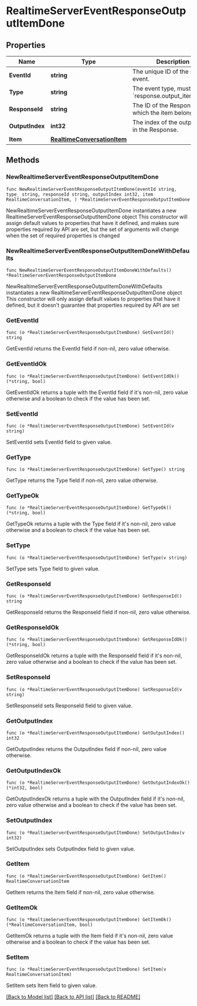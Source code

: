 # RealtimeServerEventResponseOutputItemDone

## Properties

Name | Type | Description | Notes
------------ | ------------- | ------------- | -------------
**EventId** | **string** | The unique ID of the server event. | 
**Type** | **string** | The event type, must be &#x60;response.output_item.done&#x60;. | 
**ResponseId** | **string** | The ID of the Response to which the item belongs. | 
**OutputIndex** | **int32** | The index of the output item in the Response. | 
**Item** | [**RealtimeConversationItem**](RealtimeConversationItem.md) |  | 

## Methods

### NewRealtimeServerEventResponseOutputItemDone

`func NewRealtimeServerEventResponseOutputItemDone(eventId string, type_ string, responseId string, outputIndex int32, item RealtimeConversationItem, ) *RealtimeServerEventResponseOutputItemDone`

NewRealtimeServerEventResponseOutputItemDone instantiates a new RealtimeServerEventResponseOutputItemDone object
This constructor will assign default values to properties that have it defined,
and makes sure properties required by API are set, but the set of arguments
will change when the set of required properties is changed

### NewRealtimeServerEventResponseOutputItemDoneWithDefaults

`func NewRealtimeServerEventResponseOutputItemDoneWithDefaults() *RealtimeServerEventResponseOutputItemDone`

NewRealtimeServerEventResponseOutputItemDoneWithDefaults instantiates a new RealtimeServerEventResponseOutputItemDone object
This constructor will only assign default values to properties that have it defined,
but it doesn't guarantee that properties required by API are set

### GetEventId

`func (o *RealtimeServerEventResponseOutputItemDone) GetEventId() string`

GetEventId returns the EventId field if non-nil, zero value otherwise.

### GetEventIdOk

`func (o *RealtimeServerEventResponseOutputItemDone) GetEventIdOk() (*string, bool)`

GetEventIdOk returns a tuple with the EventId field if it's non-nil, zero value otherwise
and a boolean to check if the value has been set.

### SetEventId

`func (o *RealtimeServerEventResponseOutputItemDone) SetEventId(v string)`

SetEventId sets EventId field to given value.


### GetType

`func (o *RealtimeServerEventResponseOutputItemDone) GetType() string`

GetType returns the Type field if non-nil, zero value otherwise.

### GetTypeOk

`func (o *RealtimeServerEventResponseOutputItemDone) GetTypeOk() (*string, bool)`

GetTypeOk returns a tuple with the Type field if it's non-nil, zero value otherwise
and a boolean to check if the value has been set.

### SetType

`func (o *RealtimeServerEventResponseOutputItemDone) SetType(v string)`

SetType sets Type field to given value.


### GetResponseId

`func (o *RealtimeServerEventResponseOutputItemDone) GetResponseId() string`

GetResponseId returns the ResponseId field if non-nil, zero value otherwise.

### GetResponseIdOk

`func (o *RealtimeServerEventResponseOutputItemDone) GetResponseIdOk() (*string, bool)`

GetResponseIdOk returns a tuple with the ResponseId field if it's non-nil, zero value otherwise
and a boolean to check if the value has been set.

### SetResponseId

`func (o *RealtimeServerEventResponseOutputItemDone) SetResponseId(v string)`

SetResponseId sets ResponseId field to given value.


### GetOutputIndex

`func (o *RealtimeServerEventResponseOutputItemDone) GetOutputIndex() int32`

GetOutputIndex returns the OutputIndex field if non-nil, zero value otherwise.

### GetOutputIndexOk

`func (o *RealtimeServerEventResponseOutputItemDone) GetOutputIndexOk() (*int32, bool)`

GetOutputIndexOk returns a tuple with the OutputIndex field if it's non-nil, zero value otherwise
and a boolean to check if the value has been set.

### SetOutputIndex

`func (o *RealtimeServerEventResponseOutputItemDone) SetOutputIndex(v int32)`

SetOutputIndex sets OutputIndex field to given value.


### GetItem

`func (o *RealtimeServerEventResponseOutputItemDone) GetItem() RealtimeConversationItem`

GetItem returns the Item field if non-nil, zero value otherwise.

### GetItemOk

`func (o *RealtimeServerEventResponseOutputItemDone) GetItemOk() (*RealtimeConversationItem, bool)`

GetItemOk returns a tuple with the Item field if it's non-nil, zero value otherwise
and a boolean to check if the value has been set.

### SetItem

`func (o *RealtimeServerEventResponseOutputItemDone) SetItem(v RealtimeConversationItem)`

SetItem sets Item field to given value.



[[Back to Model list]](../README.md#documentation-for-models) [[Back to API list]](../README.md#documentation-for-api-endpoints) [[Back to README]](../README.md)


